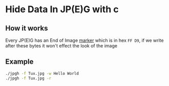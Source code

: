 # Hide Data In JP(E)G with c

## How it works
Every JP(E)G has an End of Image [marker](https://en.wikipedia.org/wiki/JPEG#Syntax_and_structure) which is in hex `FF D9`, if we write after these bytes it won't effect the look of the image

## Example
```bash
./jpgh -f Tux.jpg -w Hello World
./jpgh -f Tux.jpg -r
```